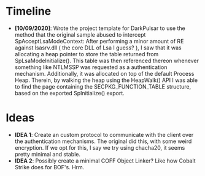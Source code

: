 # Timeline

 - **[10/09/2020]**: Wrote the project template for DarkPulsar to use the method that the original sample abused to intercept SpAcceptLsaModeContext: After performing a minor amount of RE against lsasrv.dll ( the core DLL of Lsa I guess? ), I saw  that it was allocating a heap pointer to store the table returned from SpLsaModeInitialize(). This table was then referenced thereon whenever something like NTLMSSP was requested as a authentication mechanism. Additionally, it was allocated on top of the default Process Heap. Therein, by walking the heap using the HeapWalk() API I was able to find the page containing the SECPKG_FUNCTION_TABLE structure, based on the exported SpInitialize() export.

# Ideas
 - **IDEA 1**: Create an custom protocol to communicate with the client over the authentication mechanisms. The original did this, with some weird encryption. If we opt for this, I say we try using chacha20, it seems pretty minimal and stable.
 - **IDEA 2**: Possibly create a minimal COFF Object Linker? Like how Cobalt Strike does for BOF's. Hrm.
